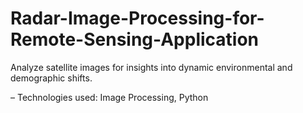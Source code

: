 # Radar-Image-Processing-for-Remote-Sensing-Application

 Analyze satellite images for insights into dynamic environmental and demographic shifts.

–	Technologies used: Image Processing, Python
